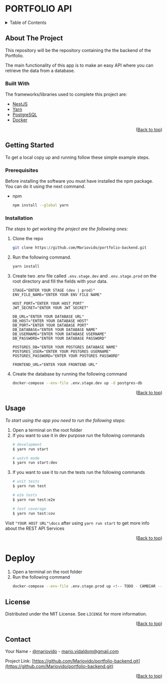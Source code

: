 # PORTFOLIO API

<details>
  <summary>Table of Contents</summary>
  <ol>
    <li>
      <a href="#about-the-project">About The Project</a>
      <ul>
        <li><a href="#built-with">Built With</a></li>
      </ul>
    </li>
    <li>
      <a href="#getting-started">Getting Started</a>
      <ul>
        <li><a href="#prerequisites">Prerequisites</a></li>
        <li><a href="#installation">Installation</a></li>
      </ul>
    </li>
    <li><a href="#usage">Usage</a></li>
    <li><a href="#usage">Deploy</a></li>
    <li><a href="#license">License</a></li>
    <li><a href="#contact">Contact</a></li>
  </ol>
</details>

## About The Project

This repository will be the repository containing the the backend of the Portfolio.

The main functionality of this app is to make an easy API where you can retrieve the data from a database.

### Built With

The frameworks/libraries used to complete this project are:

- [NestJS](https://nestjs.com)
- [Yarn](https://yarnpkg.com)
- [PostgreSQL](https://www.postgresql.org)
- [Docker](https://www.docker.com)

<p align="right">(<a href="#portfolio-api">Back to top</a>)</p>

## Getting Started

To get a local copy up and running follow these simple example steps.

### Prerequisites

Before installing the software you must have installed the npm package. You can do it using the next command.

- npm
  ```bash
  npm install --global yarn
  ```

### Installation

_The steps to get working the project are the following ones:_

1. Clone the repo
    ```bash
    git clone https://github.com/Mariovido/portfolio-backend.git
    ```
2. Run the following command.
    ```bash
    yarn install
    ```
3. Create two .env file called `.env.stage.dev` and `.env.stage.prod` on the root directory and fill the fields with your data.
    ```env
    STAGE="ENTER YOUR STAGE (dev | prod)"
    ENV_FILE_NAME="ENTER YOUR ENV FILE NAME"

    HOST_PORT="ENTER YOUR HOST_PORT"
    JWT_SECRET="ENTER YOUR JWT SECRET"

    DB_URL="ENTER YOUR DATABASE URL"
    DB_HOST="ENTER YOUR DATABASE HOST"
    DB_PORT="ENTER YOUR DATABASE PORT"
    DB_DATABASE="ENTER YOUR DATABASE NAME"
    DB_USERNAME="ENTER YOUR DATABASE USERNAME"
    DB_PASSWORD="ENTER YOUR DATABASE PASSWORD"

    POSTGRES_DB="ENTER YOUR POSTGRES DATABASE NAME"
    POSTGRES_USER="ENTER YOUR POSTGRES USERNAME"
    POSTGRES_PASSWORD="ENTER YOUR POSTGRES PASSWORD"

    FRONTEND_URL="ENTER YOUR FRONTEND URL"
    ```
5. Create the database by running the following command
    ```bash
    docker-compose --env-file .env.stage.dev up -d postgres-db
    ```

<p align="right">(<a href="#portfolio-api">Back to top</a>)</p>

## Usage
_To start using the app you need to run the following steps:_

1. Open a terminal on the root folder
2. If you want to use it in dev purpose run the following commands
    ```bash
    # development
    $ yarn run start

    # watch mode
    $ yarn run start:dev
    ```
3. If you want to use it to run the tests run the following commands
    ```bash
    # unit tests
    $ yarn run test

    # e2e tests
    $ yarn run test:e2e

    # test coverage
    $ yarn run test:cov
    ```

Visit `"YOUR HOST URL"\docs` after using `yarn run start` to get more info about the REST API Services

<p align="right">(<a href="#portfolio-api">Back to top</a>)</p>

# Deploy
1. Open a terminal on the root folder
2. Run the following command
    ```bash
    docker-compose --env-file .env.stage.prod up <!-- TODO - CAMBIAR -->
    ```

## License

Distributed under the MIT License. See `LICENSE` for more information.

<p align="right">(<a href="#portfolio-api">Back to top</a>)</p>

## Contact
Your Name - [@mariovido](https://github.com/Mariovido) - mario.vidaldom@gmail.com

Project Link: [https://github.com/Mariovido/portfolio-backend.git](https://github.com/Mariovido/portfolio-backend.git)

<p align="right">(<a href="#portfolio-api">Back to top</a>)</p>